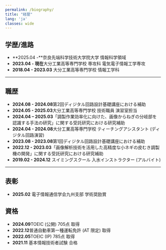```yaml
---
permalink: /biography/
title: "経歴"
lang: 'ja'
classes: wide
---
```

## 学歴/進路

- **2025.04 -**奈良先端科学技術大学院大学 情報科学領域
- **2023.04 - 現在**大分工業高等専門学校 専攻科 電気電子情報工学専攻
- **2018.04 - 2023.03**
  大分工業高等専門学校 情報工学科

---

## 職歴

- **2024.08 - 2024.08**第2回ディジタル回路設計基礎講座における補助
- **2024.05 - 2025.03**大分工業高等専門学校 技術職員 演習室担当
- **2024.04 – 2025.03**「調製作業効率化に向けた、画像からねぎの分岐部を認識する手法の研究」に関する受託研究における研究補助
- **2024.04 - 2024.08**大分工業高等専門学校 ティーチングアシスタント (ディジタル回路演習)
- **2023.08 - 2023.08**第1回ディジタル回路設計基礎講座における補助
- **2022.12 - 2023.03**「画像解析技術を活用した高精度な小ネギの皮むき調製機の開発」に関する受託研究における研究補助
- **2019.02 - 2024.12**
  スイミングスクール 入水インストラクター (アルバイト)

---

## 表彰
- **2025.02**  電子情報通信学会九州支部 学術奨励賞

## 資格

- **2024.09**TOEIC (公開) 705点 取得
- **2022.12**普通自動車第一種運転免許 (AT 限定) 取得
- **2022.05**TOEIC (IP) 785点 取得
- **2021.11**
  基本情報技術者試験 合格
